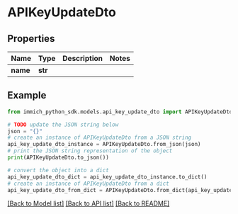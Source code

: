 # APIKeyUpdateDto


## Properties

Name | Type | Description | Notes
------------ | ------------- | ------------- | -------------
**name** | **str** |  | 

## Example

```python
from immich_python_sdk.models.api_key_update_dto import APIKeyUpdateDto

# TODO update the JSON string below
json = "{}"
# create an instance of APIKeyUpdateDto from a JSON string
api_key_update_dto_instance = APIKeyUpdateDto.from_json(json)
# print the JSON string representation of the object
print(APIKeyUpdateDto.to_json())

# convert the object into a dict
api_key_update_dto_dict = api_key_update_dto_instance.to_dict()
# create an instance of APIKeyUpdateDto from a dict
api_key_update_dto_from_dict = APIKeyUpdateDto.from_dict(api_key_update_dto_dict)
```
[[Back to Model list]](../README.md#documentation-for-models) [[Back to API list]](../README.md#documentation-for-api-endpoints) [[Back to README]](../README.md)


